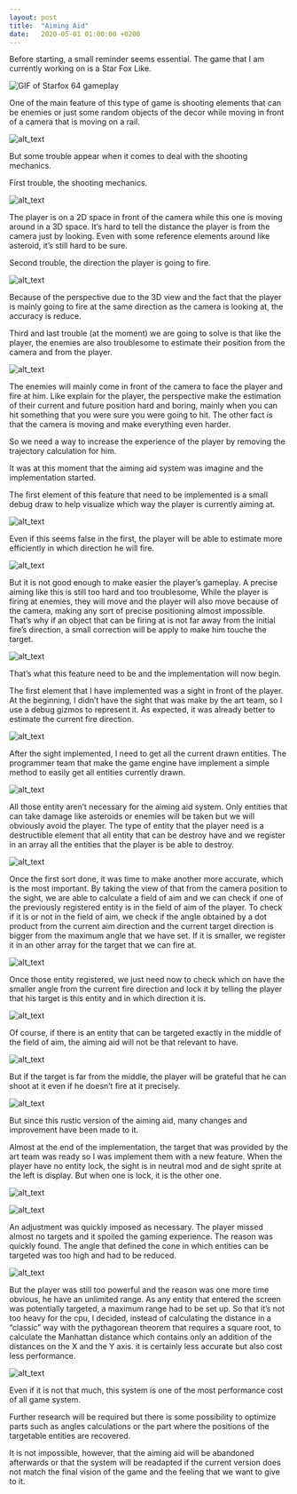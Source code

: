 ```yaml
---
layout: post
title:  "Aiming Aid"
date:   2020-05-01 01:00:00 +0200
---
```


Before starting, a small reminder seems essential. The game that I am currently working on is a Star Fox Like. 

![GIF of Starfox 64 gameplay](/assets/data/gifs/starfox_64.gif "starfox 64 gif")

One of the main feature of this type of game is shooting elements that can be enemies or just some random objects of the decor while moving in front of a camera that is moving on a rail.

![alt_text](images/Blogpost-technique1.png "image_tooltip")

But some trouble appear when it comes to deal with the shooting mechanics.

First trouble, the shooting mechanics.

![alt_text](images/Blogpost-technique2.png "image_tooltip")

The player is on a 2D space in front of the camera while this one is moving around in a 3D space. It’s hard to tell the distance the player is from the camera just by looking. Even with some reference elements around like asteroid, it’s still hard to be sure.

Second trouble, the direction the player is going to fire.

![alt_text](images/Blogpost-technique3.png "image_tooltip")


Because of the perspective due to the 3D view and the fact that the player is mainly going to fire at the same direction as the camera is looking at, the accuracy is reduce.

Third and last trouble (at the moment) we are going to solve is that like the player, the enemies are also troublesome to estimate their position from the camera and from the player. 

![alt_text](images/Blogpost-technique4.png "image_tooltip")


The enemies will mainly come in front of the camera to face the player and fire at him. Like explain for the player, the perspective make the estimation of their current and future position  hard and boring, mainly when you can hit something that you were sure you were going to hit. The other fact is that the camera is moving and make everything even harder.



So we need a way to increase the experience of the player by removing the trajectory calculation for him.

It was at this moment that the aiming aid system was imagine and the implementation started.

The first element of this feature that need to be implemented is a small debug draw to help visualize which way the player is currently aiming at.

![alt_text](images/Blogpost-technique5.png "image_tooltip")

Even if this seems false in the first, the player will be able to estimate more efficiently in which direction he will fire.

![alt_text](images/Blogpost-technique6.png "image_tooltip")

But it is not good enough to make easier the player’s gameplay. A precise aiming like this is still too hard and too troublesome, While the player is firing at enemies, they will move and the player will also move because of the camera, making any sort of precise positioning almost impossible. That’s why if an object that can be firing at is not far away from the initial fire’s direction, a small correction will be apply to make him touche the target.

![alt_text](images/Blogpost-technique7.png "image_tooltip")

That’s what this feature need to be and the implementation will now begin.

The first element that I have implemented was a sight in front of the player. At the beginning, I didn’t have the sight that was make by the art team, so I use a debug gizmos to represent it. As expected, it was already better to estimate the current fire direction.

![alt_text](images/Blogpost-technique8.png "image_tooltip")

After the sight implemented, I need to get all the current drawn entities. The programmer team that make the game engine have implement a simple method to easily get all entities currently drawn.

![alt_text](images/Blogpost-technique9.png "image_tooltip")

All those entity aren’t necessary for the aiming aid system. Only entities that can take damage like asteroids or enemies will be taken but we will obviously avoid the player. The type of entity that the player need is a destructible element that all entity that can be destroy have and we register in an array all the entities that the player is be able to destroy.

![alt_text](images/Blogpost-technique10.png "image_tooltip")


Once the first sort done, it was time to make another more accurate, which is the most important. By taking the view of that from the camera position to the sight, we are able to calculate a field of aim and we can check if one of the previously registered entity is in the field of aim of the player. To check if it is or not in the field of aim, we check if the angle obtained by a dot product from the current aim direction and the current target direction is bigger from the maximum angle that we have set. If it is smaller, we register it in an other array for the target that we can fire at.

![alt_text](images/Blogpost-technique11.png "image_tooltip")

Once those entity registered, we just need now to check which on have the smaller angle from the current fire direction and lock it by telling the player that his target is this entity and in which direction it is.

![alt_text](images/Blogpost-technique12.png "image_tooltip")

Of course, if there is an entity that can be targeted exactly in the middle of the field of aim, the aiming aid will not be that relevant to have.

![alt_text](images/Blogpost-technique13.png "image_tooltip")


But if the target is far from the middle, the player will be grateful that he can shoot at it even if he doesn’t fire at it precisely.

![alt_text](images/Blogpost-technique14.png "image_tooltip")

But since this rustic version of the aiming aid, many changes and improvement have been made to it.

Almost at the end of the implementation, the target that was provided by the art team was ready so I was implement them with a new feature. When the player have no entity lock, the sight is in neutral mod and de sight sprite at the left is display. But when one is lock, it is the other one.

![alt_text](images/Blogpost-technique15.png "image_tooltip")

![alt_text](images/Blogpost-technique16.png "image_tooltip")


An adjustment was quickly imposed as necessary. The player missed almost no targets and it spoiled the gaming experience. The reason was quickly found. The angle that defined the cone in which entities can be targeted was too high and had to be reduced.

![alt_text](images/Blogpost-technique17.png "image_tooltip")

But the player was still too powerful and the reason was one more time obvious, he have an unlimited range.  As any entity that entered the screen was potentially targeted, a maximum range had to be set up. So that it’s not too heavy for the cpu, I decided, instead of calculating the distance in a “classic” way with the pythagorean theorem that requires a square root, to calculate the Manhattan distance which contains only an addition of the distances on the X and the Y axis. it is certainly less accurate but also cost less performance.

![alt_text](images/Blogpost-technique18.png "image_tooltip")

Even if it is not that much, this system is one of the most performance cost of all game system.

Further research will be required but there is some possibility to optimize parts such as angles calculations or the part where the positions of the targetable entities are recovered.

It is not impossible, however, that the aiming aid will be abandoned afterwards or that the system will be readapted if the current version does not match the final vision of the game and the feeling that we want to give to it.